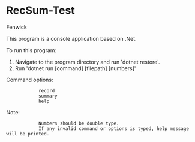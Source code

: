# RecSum-Test
Fenwick

This program is a console application based on .Net.

To run this program:

1. Navigate to the program directory and run 'dotnet restore'.
2. Run 'dotnet run [command] [filepath] [numbers]'

Command options:

                record
                summary
                help
                
Note:

                Numbers should be double type.
                If any invalid command or options is typed, help message will be printed.
